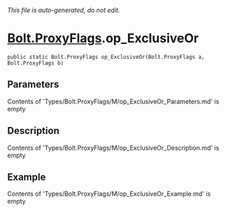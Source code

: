 *This file is auto-generated, do not edit.*

# [Bolt.ProxyFlags](Types/Bolt.ProxyFlags.md).op_ExclusiveOr
`public static Bolt.ProxyFlags op_ExclusiveOr(Bolt.ProxyFlags a, Bolt.ProxyFlags b)`
## Parameters
Contents of 'Types/Bolt.ProxyFlags/M/op_ExclusiveOr_Parameters.md' is empty
## Description
Contents of 'Types/Bolt.ProxyFlags/M/op_ExclusiveOr_Description.md' is empty
## Example
Contents of 'Types/Bolt.ProxyFlags/M/op_ExclusiveOr_Example.md' is empty
